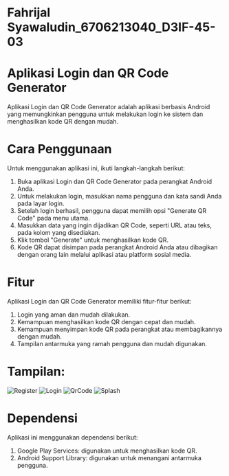 # Fahrijal Syawaludin_6706213040_D3IF-45-03

# Aplikasi Login dan QR Code Generator
Aplikasi Login dan QR Code Generator adalah aplikasi berbasis Android yang memungkinkan pengguna untuk melakukan login ke sistem dan menghasilkan kode QR dengan mudah.

# Cara Penggunaan
Untuk menggunakan aplikasi ini, ikuti langkah-langkah berikut:

1. Buka aplikasi Login dan QR Code Generator pada perangkat Android Anda.
2. Untuk melakukan login, masukkan nama pengguna dan kata sandi Anda pada layar login.
3. Setelah login berhasil, pengguna dapat memilih opsi "Generate QR Code" pada menu utama.
4. Masukkan data yang ingin dijadikan QR Code, seperti URL atau teks, pada kolom yang disediakan.
5. Klik tombol "Generate" untuk menghasilkan kode QR.
6. Kode QR dapat disimpan pada perangkat Android Anda atau dibagikan dengan orang lain melalui aplikasi atau platform sosial media.

# Fitur
Aplikasi Login dan QR Code Generator memiliki fitur-fitur berikut:

1. Login yang aman dan mudah dilakukan. 
2. Kemampuan menghasilkan kode QR dengan cepat dan mudah. 
3. Kemampuan menyimpan kode QR pada perangkat atau membagikannya dengan mudah. 
4. Tampilan antarmuka yang ramah pengguna dan mudah digunakan.

# Tampilan:
![Register](Register.png)
![Login](Login.png)
![QrCode](QrCode.png)
![Splash](Splash.png)

# Dependensi
Aplikasi ini menggunakan dependensi berikut:

1. Google Play Services: digunakan untuk menghasilkan kode QR.
2. Android Support Library: digunakan untuk menangani antarmuka pengguna.